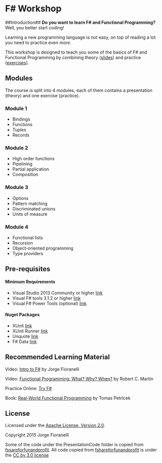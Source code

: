 F# Workshop
==============

##Introduction##
**Do you want to learn F# and Functional Programming?** Well, you better start coding!

Learning a new programming language is not easy, on top of reading a lot you need to practice even more.

This workshop is designed to teach you some of the basics of F# and Functional Programming by combining theory ([slides](https://github.com/jorgef/fsharpworkshop/raw/master/FSharpWorkshop_Slides.pptx)) and practice ([exercises](https://github.com/jorgef/fsharpworkshop/raw/master/FSharpWorkshop_Exercises.pdf)).

## Modules ##

The course is split into 4 modules, each of them contains a presentation (theory) and one exercise (practice).

### Module 1 ###
- Bindings
- Functions
- Tuples
- Records

### Module 2 ###
- High order functions
- Pipelining
- Partial application
- Composition

### Module 3 ###
- Options
- Pattern matching
- Discriminated unions
- Units of measure

### Module 4 ###
- Functional lists
- Recursion
- Object-oriented programming
- Type providers


## Pre-requisites ##

#### Minimum Requirements ####
- Visual Studio 2013 Community or higher [link](http://www.visualstudio.com/products/visual-studio-community-vs)
- Visual F# tools 3.1.2 or higher [link](http://www.microsoft.com/en-au/download/details.aspx?id=44011)
- Visual F# Power Tools (optional)  [link](http://visualstudiogallery.msdn.microsoft.com/136b942e-9f2c-4c0b-8bac-86d774189cff)


#### Nuget Packages ####
- XUnit [link](https://www.nuget.org/packages/xunit/)
- XUnit Runner [link](http://www.nuget.org/packages/xunit.runner.visualstudio)
- Unquote [link](https://www.nuget.org/packages/Unquote/)
- F# Data [link](http://www.nuget.org/packages/FSharp.Data/)

## Recommended Learning Material ##

Video: [Intro to F#](http://youtu.be/n6giNJ4Wm6U) by Jorge Fioranelli

Video: [Functional Programming: What? Why? When?](https://vimeo.com/97514630) by Robert C. Martin 

Practice Online: [Try F#](http://www.tryfsharp.org)

Book: [Real-World Functional Programming](http://www.manning.com/petricek/) by Tomas Petricek

## License ##
Licensed under the [Apache License, Version 2.0](http://www.apache.org/licenses/LICENSE-2.0).

Copyright 2015 Jorge Fioranelli

Some of the code under the PresentationCode folder is copied from [fssarpforfunandprofit](http://fsharpforfunandprofit.com/).
All code copied from [fsharpforfunandprofit](http://fsharpforfunandprofit.com/) is under the [CC by 3.0 license](http://creativecommons.org/licenses/by/3.0/)


